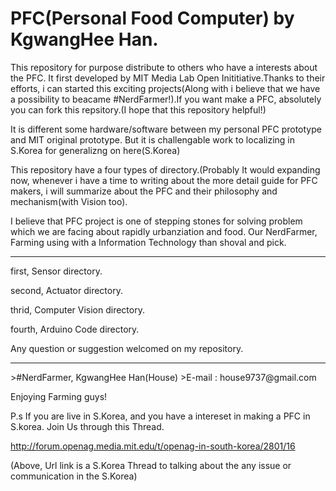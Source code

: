 # PFC(Personal Food Computer) by KgwangHee Han.

This repository for purpose distribute to others who have a interests about the PFC. It first developed by MIT Media Lab Open Inititiative.Thanks to their efforts, i can started this exciting projects(Along with i believe that we have a possibility to beacame #NerdFarmer!).If you want make a PFC, absolutely you can fork this repsitory.(I hope that this repository helpful!) 

It is different some hardware/software between my personal PFC prototype and MIT original prototype. But it is challengable work to localizing in S.Korea for generalizng on here(S.Korea) 

This repository have a four types of directory.(Probably It would expanding now, whenever i have a time to writing about the more detail guide for PFC makers, i will summarize about the PFC and their philosophy and mechanism(with Vision too). 

I believe that PFC project is one of stepping stones for solving problem which we are facing about rapidly urbanziation and food. Our NerdFarmer, Farming using with a Information Technology than shoval and pick.

<hr>

first, Sensor directory.

second, Actuator directory.

thrid, Computer Vision directory.

fourth, Arduino Code directory.

Any question or suggestion welcomed on my repository.

<hr>
>#NerdFarmer, KgwangHee Han(House)
>E-mail : house9737@gmail.com

Enjoying Farming guys!

P.s If you are live in S.Korea, and you have a intereset in making a PFC in S.korea. Join Us through this Thread.

http://forum.openag.media.mit.edu/t/openag-in-south-korea/2801/16

(Above, Url link is a S.Korea Thread to talking about the any issue or communication in the S.Korea)
